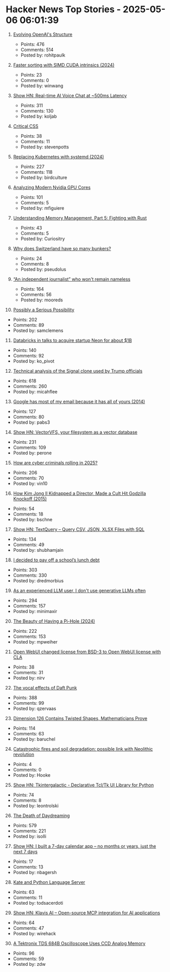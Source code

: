# Hacker News Top Stories - 2025-05-06 06:01:39

1. [Evolving OpenAI's Structure](https://openai.com/index/evolving-our-structure/)
   - Points: 476
   - Comments: 514
   - Posted by: rohitpaulk

2. [Faster sorting with SIMD CUDA intrinsics (2024)](https://winwang.blog/posts/bitonic-sort/)
   - Points: 23
   - Comments: 0
   - Posted by: winwang

3. [Show HN: Real-time AI Voice Chat at ~500ms Latency](https://github.com/KoljaB/RealtimeVoiceChat)
   - Points: 311
   - Comments: 130
   - Posted by: koljab

4. [Critical CSS](https://critical-css-extractor.kigo.studio/)
   - Points: 38
   - Comments: 11
   - Posted by: stevenpotts

5. [Replacing Kubernetes with systemd (2024)](https://blog.yaakov.online/replacing-kubernetes-with-systemd/)
   - Points: 227
   - Comments: 118
   - Posted by: birdculture

6. [Analyzing Modern Nvidia GPU Cores](https://arxiv.org/abs/2503.20481)
   - Points: 101
   - Comments: 5
   - Posted by: mfiguiere

7. [Understanding Memory Management, Part 5: Fighting with Rust](https://educatedguesswork.org/posts/memory-management-5/)
   - Points: 43
   - Comments: 5
   - Posted by: Curiositry

8. [Why does Switzerland have so many bunkers?](https://www.thedial.world/articles/news/issue-27/switzerland-civilian-bunkers)
   - Points: 24
   - Comments: 8
   - Posted by: pseudolus

9. [“An independent journalist” who won't remain nameless](https://www.thehandbasket.co/p/independent-journalism-legacy-media-credit)
   - Points: 164
   - Comments: 56
   - Posted by: mooreds

10. [Possibly a Serious Possibility](https://kucharski.substack.com/p/possibly-a-serious-possibility)
   - Points: 202
   - Comments: 89
   - Posted by: samclemens

11. [Databricks in talks to acquire startup Neon for about $1B](https://www.upstartsmedia.com/p/scoop-databricks-talks-to-acquire-neon)
   - Points: 140
   - Comments: 92
   - Posted by: ko_pivot

12. [Technical analysis of the Signal clone used by Trump officials](https://micahflee.com/tm-sgnl-the-obscure-unofficial-signal-app-mike-waltz-uses-to-text-with-trump-officials/)
   - Points: 618
   - Comments: 260
   - Posted by: micahflee

13. [Google has most of my email because it has all of yours (2014)](https://mako.cc/copyrighteous/google-has-most-of-my-email-because-it-has-all-of-yours)
   - Points: 127
   - Comments: 80
   - Posted by: pabs3

14. [Show HN: VectorVFS, your filesystem as a vector database](https://vectorvfs.readthedocs.io/en/latest/)
   - Points: 231
   - Comments: 109
   - Posted by: perone

15. [How are cyber criminals rolling in 2025?](https://vin01.github.io/piptagole/cybcecrime/security/cybersecurity/2025/05/05/state-cyber-security.html)
   - Points: 206
   - Comments: 70
   - Posted by: vin10

16. [How Kim Jong Il Kidnapped a Director, Made a Cult Hit Godzilla Knockoff (2015)](https://www.vanityfair.com/hollywood/2015/04/pulgasari-north-korea-cult-hit)
   - Points: 54
   - Comments: 18
   - Posted by: bschne

17. [Show HN: TextQuery – Query CSV, JSON, XLSX Files with SQL](https://textquery.app/)
   - Points: 134
   - Comments: 49
   - Posted by: shubhamjain

18. [I decided to pay off a school’s lunch debt](https://www.huffpost.com/entry/utah-school-lunch-debt-relief-free-student-meals_n_681258fbe4b03207b5ba49fa)
   - Points: 303
   - Comments: 330
   - Posted by: dredmorbius

19. [As an experienced LLM user, I don't use generative LLMs often](https://minimaxir.com/2025/05/llm-use/)
   - Points: 294
   - Comments: 157
   - Posted by: minimaxir

20. [The Beauty of Having a Pi-Hole (2024)](https://den.dev/blog/pihole/)
   - Points: 222
   - Comments: 153
   - Posted by: mpweiher

21. [Open WebUI changed license from BSD-3 to Open WebUI license with CLA](https://docs.openwebui.com/license/)
   - Points: 38
   - Comments: 31
   - Posted by: nirv

22. [The vocal effects of Daft Punk](https://bjango.com/articles/daftpunkvocaleffects/)
   - Points: 388
   - Comments: 99
   - Posted by: qzervaas

23. [Dimension 126 Contains Twisted Shapes, Mathematicians Prove](https://www.quantamagazine.org/dimension-126-contains-strangely-twisted-shapes-mathematicians-prove-20250505/)
   - Points: 114
   - Comments: 63
   - Posted by: baruchel

24. [Catastrophic fires and soil degradation: possible link with Neolithic revolution](https://link.springer.com/article/10.1007/s11368-025-04021-x)
   - Points: 4
   - Comments: 0
   - Posted by: Hooke

25. [Show HN: Tkintergalactic - Declarative Tcl/Tk UI Library for Python](https://github.com/leontrolski/tkintergalactic)
   - Points: 74
   - Comments: 8
   - Posted by: leontrolski

26. [The Death of Daydreaming](https://www.afterbabel.com/p/on-the-death-of-daydreaming)
   - Points: 579
   - Comments: 221
   - Posted by: isolli

27. [Show HN: I built a 7-day calendar app – no months or years, just the next 7 days](https://weeklong.life/)
   - Points: 17
   - Comments: 13
   - Posted by: nbagersh

28. [Kate and Python Language Server](https://akselmo.dev/posts/kate-python-lsp/)
   - Points: 63
   - Comments: 11
   - Posted by: todsacerdoti

29. [Show HN: Klavis AI – Open-source MCP integration for AI applications](https://github.com/Klavis-AI/klavis)
   - Points: 64
   - Comments: 47
   - Posted by: wirehack

30. [A Tektronix TDS 684B Oscilloscope Uses CCD Analog Memory](https://tomverbeure.github.io/2025/05/04/TDS684B-CCD-Memory.html)
   - Points: 96
   - Comments: 59
   - Posted by: zdw

